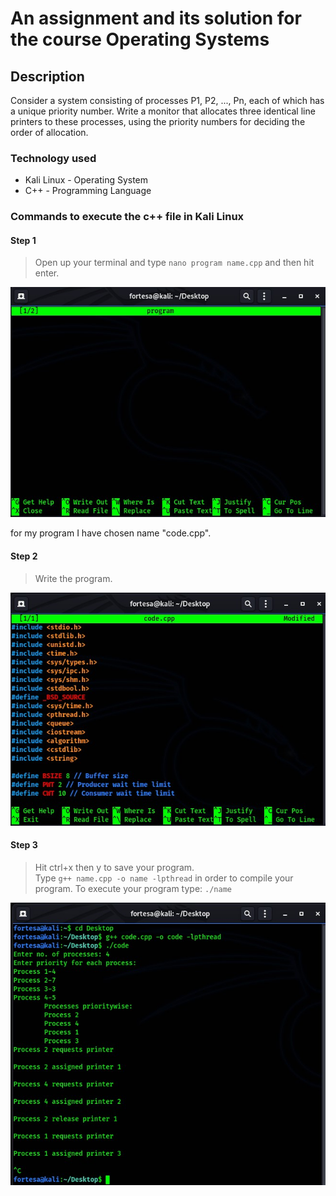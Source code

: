 # An assignment and its solution for the course Operating Systems

## Description

Consider a system consisting of processes P1, P2, ..., Pn, each of which has a unique priority number. Write a monitor that allocates three identical line printers to these processes, using the priority numbers for deciding the order of allocation.

### Technology used

- Kali Linux - Operating System
- C++ - Programming Language

### Commands to execute the c++ file in Kali Linux

#### Step 1

> Open up your terminal and type `nano program name.cpp` and then hit enter.

![alt text](README/1.jpg)

for my program I have chosen name "code.cpp".

#### Step 2

> Write the program.

![alt text](README/2.jpg)

#### Step 3

> Hit ctrl+x then y to save your program. <br />
> Type `g++ name.cpp -o name -lpthread` in order to compile your program.
> To execute your program type: `./name`

![alt text](README/4.jpg)
